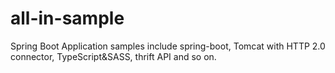 # all-in-sample
Spring Boot Application samples include spring-boot, Tomcat with HTTP 2.0 connector, TypeScript&amp;SASS, thrift API and so on.
